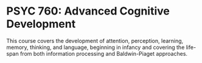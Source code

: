 # PSYC 760: Advanced Cognitive Development

This course covers the development of attention, perception, learning, memory, thinking, and language, beginning in infancy and covering the life-span from both information processing and Baldwin-Piaget approaches.